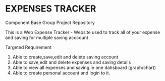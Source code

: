 # EXPENSES TRACKER
Component Base Group Project Repository

This is a Web Expense Tracker - Website used to track all of your expense and saving for multiple saving acccount

Targeted Requirement
1. Able to create,save,edit and delete saving account
2. Able to save,edit and delete expenses and saving details
3. Able to view all expenses and saving in one dahsboard (graph/chart)
4. Able to create personal account and login to it.
